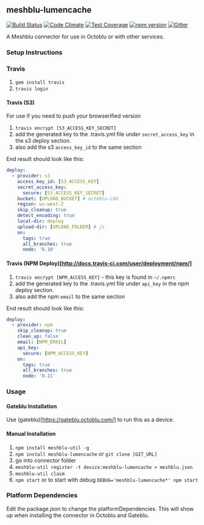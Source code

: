 ## meshblu-lumencache

[![Build Status](https://travis-ci.org/octoblu/meshblu-lumencache.svg?branch=master)](https://travis-ci.org/octoblu/meshblu-lumencache)
[![Code Climate](https://codeclimate.com/github/octoblu/meshblu-lumencache/badges/gpa.svg)](https://codeclimate.com/github/octoblu/meshblu-lumencache)
[![Test Coverage](https://codeclimate.com/github/octoblu/meshblu-lumencache/badges/coverage.svg)](https://codeclimate.com/github/octoblu/meshblu-lumencache)
[![npm version](https://badge.fury.io/js/meshblu-lumencache.svg)](http://badge.fury.io/js/meshblu-lumencache)
[![Gitter](https://badges.gitter.im/octoblu/help.svg)](https://gitter.im/octoblu/help)

A Meshblu connector for use in Octoblu or with other services.

### Setup Instructions

### Travis

1. `gem install travis`
1. `travis login`

#### Travis (S3)

For use if you need to push your browserified version

1. `travis encrypt [S3_ACCESS_KEY_SECRET]`
1. add the generated key to the .travis.yml file under `secret_access_key` in the s3 deploy section.
1. also add the s3 `access_key_id` to the same section

End result should look like this:

```yml
deploy:
  - provider: s3
    access_key_id: [S3_ACCESS_KEY]
    secret_access_key:
      secure: [S3_ACCESS_KEY_SECRET]
    bucket: [UPLOAD_BUCKET] # octoblu-cdn
    region: us-west-2
    skip_cleanup: true
    detect_encoding: true
    local-dir: deploy
    upload-dir: [UPLOAD_FOLDER] # js
    on:
      tags: true
      all_branches: true
      node: '0.10'
```

#### Travis (NPM Deploy)[http://docs.travis-ci.com/user/deployment/npm/]

1. `travis encrypt [NPM_ACCESS_KEY]` - this key is found in `~/.npmrc`
1. add the generated key to the .travis.yml file under `api_key` in the npm deploy section.
1. also add the npm `email` to the same section

End result should look like this:

```yml
deploy:
  - provider: npm
    skip_cleanup: true
    clean_up: false
    email: [NPM_EMAIL]
    api_key:
      secure: [NPM_ACCESS_KEY]
    on:
      tags: true
      all_branches: true
      node: '0.11'
```

### Usage

#### Gateblu Installation

Use (gateblu)[https://gateblu.octoblu.com/] to run this as a device.

#### Manual Installation

1. `npm install meshblu-util -g`
1. `npm install meshblu-lumencache` or `git clone [GIT_URL]`
1. go into connector folder
1. `meshblu-util register -t device:meshblu-lumencache > meshblu.json`
1. `meshblu-util claim`
1. `npm start` or to start with debug `DEBUG='meshblu-lumencache*' npm start`


### Platform Dependencies

Edit the package.json to change the platformDependencies. This will show up when installing the connector in Octoblu and Gateblu.
